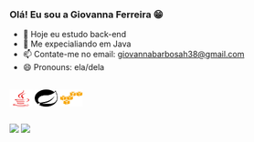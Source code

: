 ### Olá! Eu sou a Giovanna Ferreira 😁
 
- 🔭 Hoje eu estudo back-end
- 🌱 Me expecialiando em Java
- 📫 Contate-me no email: giovannabarbosah38@gmail.com
- 😄 Pronouns: ela/dela

<div style="display: inline_block"><br>
  <img align="center" alt="Rafa-Js" height="30" width="40" src="https://raw.githubusercontent.com/devicons/devicon/master/icons/java/java-plain.svg">
  <img align="center" alt="Rafa-Ts" height="30" width="40" src="https://raw.githubusercontent.com/devicons/devicon/master/icons/spring/spring-plain.svg">
  <img align="center" alt="Rafa-HTML" height="30" width="40" src="https://raw.githubusercontent.com/devicons/devicon/master/icons/amazonwebservices/amazonwebservices-original.svg">
 
</div>

  ##
 
<div> 
  <a href="https://www.instagram.com/gi0vann.a/" target="_blank"><img src="https://img.shields.io/badge/-Instagram-%23E4405F?style=for-the-badge&logo=instagram&logoColor=white" target="_blank"></a>
  <a href="https://www.linkedin.com/in/giovanna-ferreira-8521a2296/" target="_blank"><img src="https://img.shields.io/badge/-LinkedIn-%230077B5?style=for-the-badge&logo=linkedin&logoColor=white" target="_blank"></a> 
  
</div>
